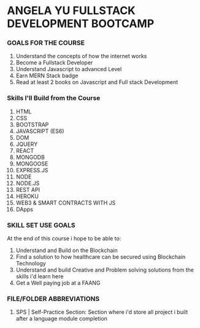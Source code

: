 <h1>ANGELA YU FULLSTACK DEVELOPMENT BOOTCAMP</h1>
<h3>GOALS FOR THE COURSE</h3>
<ol> 
<li>Understand the concepts of how the internet works</li>
<li>Become a Fullstack Developer</li>
<li>Understand Javascript to advanced Level</li>
<li>Earn MERN Stack badge</li>
<li>Read at least 2 books on Javascript and Full stack Development</li>
</ol>

<h3>Skills I'll Build from the Course</h3>
<ol>
<li> HTML </li>
<li> CSS </li>
<li> BOOTSTRAP </li>
<li> JAVASCRIPT (ES6) </li>
<li> DOM </li>
<li> JQUERY </li>
<li> REACT </li>
<li> MONGODB </li>
<li> MONGOOSE </li>
<li> EXPRESS.JS </li>
<li> NODE </li>
<li> NODE.JS </li>
<li> REST API </li>
<li> HEROKU </li>
<li> WEB3 & SMART CONTRACTS WITH JS </li>
<li> DApps</li>
</ol>

<h3> SKILL SET USE GOALS</h3>
<p>At the end of this course i hope to be able to: </p>
<ol>
<li>Understand and Build on the Blockchain</li>
<li>Find a solution to how healthcare can be secured using Blockchain Technology</li>
<li>Understand and build Creative and Problem solving solutions from the skills i'd learn here</li>
<li>Get a Well paying job at a FAANG</li>
</ol>

<h3> FILE/FOLDER ABBREVIATIONS </h3>
<ol>
<li>SPS | Self-Practice Section: Section where i'd store all project i built after a language module completion </li>
</ol>